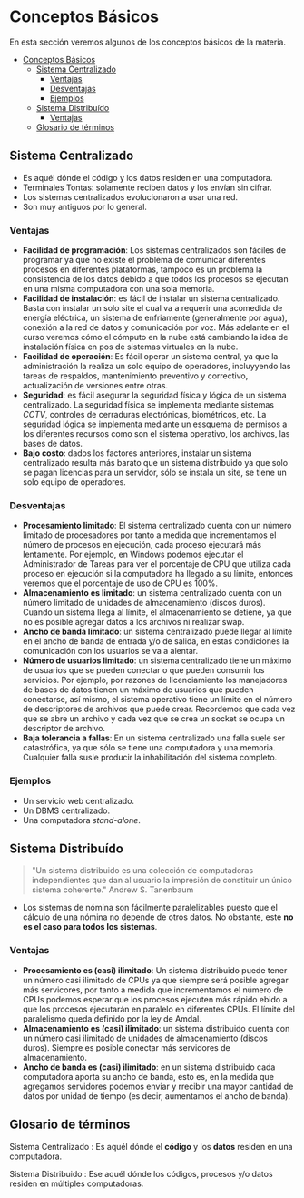 # Conceptos Básicos

En esta sección veremos algunos de los conceptos básicos de la materia. 

- [Conceptos Básicos](#conceptos-básicos)
  - [Sistema Centralizado](#sistema-centralizado)
    - [Ventajas](#ventajas)
    - [Desventajas](#desventajas)
    - [Ejemplos](#ejemplos)
  - [Sistema Distribuído](#sistema-distribuído)
    - [Ventajas](#ventajas-1)
  - [Glosario de términos](#glosario-de-términos)


## Sistema Centralizado

- Es aquél dónde el código y los datos residen en una computadora.
- Terminales Tontas: sólamente reciben datos y los envían sin cifrar.
- Los sistemas centralizados evolucionaron a usar una red.
- Son muy antiguos por lo general.

### Ventajas

- **Facilidad de programación**: Los sistemas centralizados son fáciles de programar ya que no existe el problema de comunicar diferentes procesos en diferentes plataformas, tampoco es un problema la consistencia de los datos debido a que todos los procesos se ejecutan en una misma computadora con una sola memoria.
- **Facilidad de instalación**: es fácil de instalar un sistema centralizado. Basta con instalar un solo site el cual va a requerir una acomedida de energía eléctrica, un sistema de enfriamente (generalmente por agua), conexión a la red de datos y comunicación por voz. Más adelante en el curso veremos cómo el cómputo en la nube está cambiando la idea de instalación física en pos de sistemas virtuales en la nube.
- **Facilidad de operación**: Es fácil operar un sistema central, ya que la administración la realiza un solo equipo de operadores, incluyyendo las tareas de respaldos, mantenimiento preventivo y correctivo, actualización de versiones entre otras.
- **Seguridad**: es fácil asegurar la seguridad física y lógica de un sistema centralizado. La seguridad física se implementa mediante sistemas *CCTV*, controles de cerraduras electrónicas, biométricos, etc. La seguridad lógica se implementa mediante un essquema de permisos a los diferentes recursos como son el sistema operativo, los archivos, las bases de datos.
- **Bajo costo**: dados los factores anteriores, instalar un sistema centralizado resulta más barato que un sistema distribuido ya que solo se pagan licencias para un servidor, sólo se instala un site, se tiene un solo equipo de operadores.

### Desventajas

- **Procesamiento limitado**: El sistema centralizado cuenta con un número limitado de procesadores por tanto a medida que incrementamos el número de procesos en ejecución, cada proceso ejecutará más lentamente. Por ejemplo, en Windows podemos ejecutar el Administrador de Tareas para ver el porcentaje de CPU que utiliza cada proceso en ejecución si la computadora ha llegado a su límite, entonces veremos que el porcentaje de uso de CPU es 100%.
- **Almacenamiento es limitado**: un sistema centralizado cuenta con un número limitado de unidades de almacenamiento (discos duros). Cuando un sistema llega al límite, el almacenamiento se detiene, ya que no es posible agregar datos a los archivos ni realizar swap.
- **Ancho de banda limitado**: un sistema centralizado puede llegar al límite en el ancho de banda de entrada y/o de salida, en estas condiciones la comunicación con los usuarios se va a alentar.
- **Número de usuarios limitado**: un sistema centralizado tiene un máximo de usuarios que se pueden conectar o que pueden consumir los servicios. Por ejemplo, por razones de licenciamiento los manejadores de bases de datos tienen un máximo de usuarios que pueden conectarse, así mismo, el sistema operativo tiene un límite en el número de descriptores de archivos que puede crear. Recordemos que cada vez que se abre un archivo y cada vez que se crea un socket se ocupa un descriptor de archivo.
- **Baja tolerancia a fallas**: En un sistema centralizado una falla suele ser catastrófica, ya que sólo se tiene una computadora y una memoria. Cualquier falla susle producir la inhabilitación del sistema completo.

### Ejemplos

- Un servicio web centralizado.
- Un DBMS centralizado.
- Una computadora _stand-alone_.

## Sistema Distribuído

> "Un sistema distribuido es una colección de computadoras independientes que dan al usuario la impresión de constituir un único sistema coherente."
> Andrew S. Tanenbaum

- Los sistemas de nómina son fácilmente paralelizables puesto que el cálculo de una nómina no depende de otros datos. No obstante, este **no es el caso para todos los sistemas**.

### Ventajas

- **Procesamiento es (casi) ilimitado**: Un sistema distribuido  puede tener un número casi ilimitado de CPUs ya que siempre será posible agregar más servicores, por tanto a medida que incrementamos el número de CPUs podemos esperar que los procesos ejecuten más rápido ebido a que los procesos ejecutarán en paralelo en diferentes CPUs. El límite del paralelismo queda definido por la ley de Amdal.
- **Almacenamiento es (casi) ilimitado**: un sistema distribuido cuenta con un número casi ilimitado de unidades de almacenamiento (discos duros). Siempre es posible conectar más servidores de almacenamiento.
- **Ancho de banda es (casi) ilimitado**: en un sistema distribuido cada computadora aporta su ancho de banda, esto es, en la medida que agregamos servidores podemos enviar y rrecibir una mayor cantidad de datos por unidad de tiempo (es decir, aumentamos el ancho de banda).

## Glosario de términos

Sistema Centralizado
: Es aquél dónde el **código** y los **datos** residen en una computadora.

Sistema Distribuido
: Ese aquél dónde los códigos, procesos y/o datos residen en múltiples computadoras.
